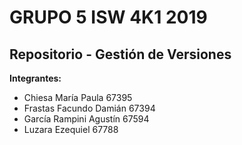 # GRUPO 5 ISW 4K1 2019 
## Repositorio - Gestión de Versiones
**Integrantes:** <br/> 
 - Chiesa María Paula                        67395<br/> 
 - Frastas Facundo Damián                    67394<br/>  
 - García Rampini Agustín                    67594<br/>  
 - Luzara Ezequiel                           67788<br/>  


